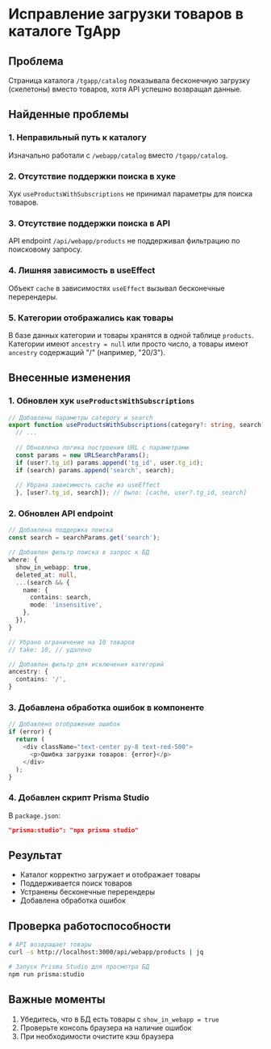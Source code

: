 # Исправление загрузки товаров в каталоге TgApp

## Проблема
Страница каталога `/tgapp/catalog` показывала бесконечную загрузку (скелетоны) вместо товаров, хотя API успешно возвращал данные.

## Найденные проблемы

### 1. Неправильный путь к каталогу
Изначально работали с `/webapp/catalog` вместо `/tgapp/catalog`.

### 2. Отсутствие поддержки поиска в хуке
Хук `useProductsWithSubscriptions` не принимал параметры для поиска товаров.

### 3. Отсутствие поддержки поиска в API
API endpoint `/api/webapp/products` не поддерживал фильтрацию по поисковому запросу.

### 4. Лишняя зависимость в useEffect
Объект `cache` в зависимостях `useEffect` вызывал бесконечные перерендеры.

### 5. Категории отображались как товары
В базе данных категории и товары хранятся в одной таблице `products`. Категории имеют `ancestry = null` или просто число, а товары имеют `ancestry` содержащий "/" (например, "20/3").

## Внесенные изменения

### 1. Обновлен хук `useProductsWithSubscriptions`
```typescript
// Добавлены параметры category и search
export function useProductsWithSubscriptions(category?: string, search?: string) {
  // ...
  
  // Обновлена логика построения URL с параметрами
  const params = new URLSearchParams();
  if (user?.tg_id) params.append('tg_id', user.tg_id);
  if (search) params.append('search', search);
  
  // Убрана зависимость cache из useEffect
  }, [user?.tg_id, search]); // было: [cache, user?.tg_id, search]
```

### 2. Обновлен API endpoint
```typescript
// Добавлена поддержка поиска
const search = searchParams.get('search');

// Добавлен фильтр поиска в запрос к БД
where: {
  show_in_webapp: true,
  deleted_at: null,
  ...(search && {
    name: {
      contains: search,
      mode: 'insensitive',
    },
  }),
}

// Убрано ограничение на 10 товаров
// take: 10, // удалено

// Добавлен фильтр для исключения категорий
ancestry: {
  contains: '/',
}
```

### 3. Добавлена обработка ошибок в компоненте
```typescript
// Добавлено отображение ошибок
if (error) {
  return (
    <div className="text-center py-8 text-red-500">
      <p>Ошибка загрузки товаров: {error}</p>
    </div>
  );
}
```

### 4. Добавлен скрипт Prisma Studio
В `package.json`:
```json
"prisma:studio": "npx prisma studio"
```

## Результат
- Каталог корректно загружает и отображает товары
- Поддерживается поиск товаров
- Устранены бесконечные перерендеры
- Добавлена обработка ошибок

## Проверка работоспособности
```bash
# API возвращает товары
curl -s http://localhost:3000/api/webapp/products | jq

# Запуск Prisma Studio для просмотра БД
npm run prisma:studio
```

## Важные моменты
1. Убедитесь, что в БД есть товары с `show_in_webapp = true`
2. Проверьте консоль браузера на наличие ошибок
3. При необходимости очистите кэш браузера 